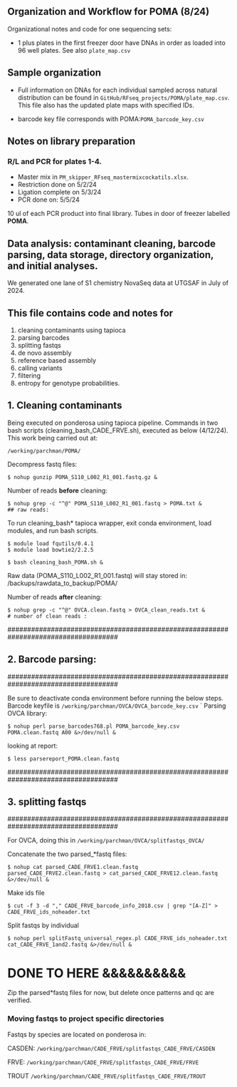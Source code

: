 
## Organization and Workflow for POMA (8/24) 
Organizational notes and code for one sequencing sets:
- 1 plus plates in the first freezer door have DNAs in order as loaded into 96 well plates. See also `plate_map.csv` 

## Sample organization
- Full information on DNAs for each individual sampled across natural distribution can be found in `GitHub/RFseq_projects/POMA/plate_map.csv`. This file also has the updated plate maps with specified IDs.

- barcode key file corresponds with POMA:`POMA_barcode_key.csv`


## Notes on library preparation


### R/L and PCR for plates 1-4. 

- Master mix in `PM_skipper_RFseq_mastermixcockatils.xlsx`.
- Restriction done on 5/2/24
- Ligation complete on 5/3/24
- PCR done on: 5/5/24



10 ul of each PCR product into final library. Tubes in door of freezer labelled **POMA**.


## Data analysis: contaminant cleaning, barcode parsing, data storage, directory organization, and initial analyses.

We generated one lane of S1 chemistry NovaSeq data at UTGSAF in July of 2024. 


## This file contains code and notes for
1) cleaning contaminants using tapioca
2) parsing barcodes
3) splitting fastqs 
4) de novo assembly
5) reference based assembly
6) calling variants
7) filtering
8) entropy for genotype probabilities.

## 1. Cleaning contaminants

Being executed on ponderosa using tapioca pipeline. Commands in two bash scripts (cleaning_bash_CADE_FRVE.sh), executed as below (4/12/24). This work being carried out at:

    /working/parchman/POMA/

Decompress fastq files:

    $ nohup gunzip POMA_S110_L002_R1_001.fastq.gz &
Number of reads **before** cleaning:

    $ nohup grep -c "^@" POMA_S110_L002_R1_001.fastq > POMA.txt &
    ## raw reads: 

To run cleaning_bash* tapioca wrapper, exit conda environment, load modules, and run bash scripts.

    $ module load fqutils/0.4.1
    $ module load bowtie2/2.2.5
    
    $ bash cleaning_bash_POMA.sh &


Raw data (POMA_S110_L002_R1_001.fastq) will stay stored in: /backups/rawdata_to_backup/POMA/

Number of reads **after** cleaning:

    $ nohup grep -c "^@" OVCA.clean.fastq > OVCA_clean_reads.txt &
    # number of clean reads : 


####################################################################################
## 2. Barcode parsing:
####################################################################################

Be sure to deactivate conda environment before running the below steps. Barcode keyfile is `/working/parchman/OVCA/OVCA_barcode_key.csv`
`
Parsing OVCA library:

    $ nohup perl parse_barcodes768.pl POMA_barcode_key.csv POMA.clean.fastq A00 &>/dev/null &

looking at report:

    $ less parsereport_POMA.clean.fastq


####################################################################################
## 3. splitting fastqs
####################################################################################

For OVCA, doing this in `/working/parchman/OVCA/splitfastqs_OVCA/` 

Concatenate the two parsed_*fastq files:

    $ nohup cat parsed_CADE_FRVE1.clean.fastq parsed_CADE_FRVE2.clean.fastq > cat_parsed_CADE_FRVE12.clean.fastq &>/dev/null &

Make ids file

    $ cut -f 3 -d "," CADE_FRVE_barcode_info_2018.csv | grep "[A-Z]" > CADE_FRVE_ids_noheader.txt


Split fastqs by individual

    $ nohup perl splitFastq_universal_regex.pl CADE_FRVE_ids_noheader.txt cat_CADE_FRVE_1and2.fastq &>/dev/null &



# DONE TO HERE &&&&&&&&&&


Zip the parsed*fastq files for now, but delete once patterns and qc are verified.

### Moving fastqs to project specific directories

Fastqs by species are located on ponderosa in:

CASDEN:
`/working/parchman/CADE_FRVE/splitfastqs_CADE_FRVE/CASDEN`

FRVE:
`/working/parchman/CADE_FRVE/splitfastqs_CADE_FRVE/FRVE`

TROUT
`/working/parchman/CADE_FRVE/splitfastqs_CADE_FRVE/TROUT`
